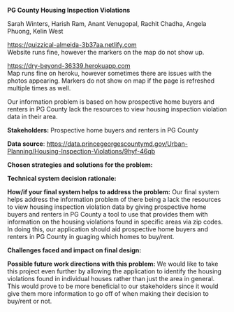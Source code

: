 <b>PG County Housing Inspection Violations</b>

Sarah Winters, Harish Ram, Anant Venugopal, Rachit Chadha, Angela Phuong, Kelin West

https://quizzical-almeida-3b37aa.netlify.com <br>
Website runs fine, however the markers on the map do not show up.

https://dry-beyond-36339.herokuapp.com <br>
Map runs fine on heroku, however sometimes there are issues with the photos appearing.  Markers do not show on map if the page is refreshed multiple times as well.

Our information problem is based on how prospective home buyers and renters in PG County lack the resources to view housing inspection violation data in their area.

<b>Stakeholders:</b> Prospective home buyers and renters in PG County

<b>Data source</b>: https://data.princegeorgescountymd.gov/Urban-Planning/Housing-Inspection-Violations/9hyf-46qb

<b>Chosen strategies and solutions for the problem:</b>

<b>Technical system decision rationale:</b>

<b>How/if your final system helps to address the problem:</b>
Our final system helps address the information problem of there being a lack the resources to view housing inspection violation data by giving prospective home buyers and renters in PG County a tool to use that provides them with information on the housing violations found in specific areas via zip codes. In doing this, our application should aid prospective home buyers and renters in PG County in guaging which homes to buy/rent.

<b>Challenges faced and impact on final design: </b>


<b>Possible future work directions with this problem:</b>
We would like to take this project even further by allowing the application to identify the housing violations found in individual houses rather than just the area in general. This would prove to be more beneficial to our stakeholders since it would give them more information to go off of when making their decision to buy/rent or not.
